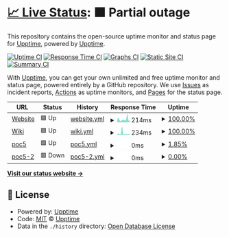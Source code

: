 # [📈 Live Status](https://upptime.github.io/upptime): <!--live status--> **🟧 Partial outage**

This repository contains the open-source uptime monitor and status page for [Upptime](https://upptime.js.org), powered by [Upptime](https://github.com/upptime/upptime).

[![Uptime CI](https://github.com/Leechael/phala-endpoint-uptime/workflows/Uptime%20CI/badge.svg)](https://github.com/Leechael/phala-endpoint-uptime/actions?query=workflow%3A%22Uptime+CI%22)
[![Response Time CI](https://github.com/Leechael/phala-endpoint-uptime/workflows/Response%20Time%20CI/badge.svg)](https://github.com/Leechael/phala-endpoint-uptime/actions?query=workflow%3A%22Response+Time+CI%22)
[![Graphs CI](https://github.com/Leechael/phala-endpoint-uptime/workflows/Graphs%20CI/badge.svg)](https://github.com/Leechael/phala-endpoint-uptime/actions?query=workflow%3A%22Graphs+CI%22)
[![Static Site CI](https://github.com/Leechael/phala-endpoint-uptime/workflows/Static%20Site%20CI/badge.svg)](https://github.com/Leechael/phala-endpoint-uptime/actions?query=workflow%3A%22Static+Site+CI%22)
[![Summary CI](https://github.com/Leechael/phala-endpoint-uptime/workflows/Summary%20CI/badge.svg)](https://github.com/Leechael/phala-endpoint-uptime/actions?query=workflow%3A%22Summary+CI%22)

With [Upptime](https://upptime.js.org), you can get your own unlimited and free uptime monitor and status page, powered entirely by a GitHub repository. We use [Issues](https://github.com/upptime/upptime/issues) as incident reports, [Actions](https://github.com/Leechael/phala-endpoint-uptime/actions) as uptime monitors, and [Pages](https://upptime.github.io/upptime) for the status page.

<!--start: status pages-->
<!-- This summary is generated by Upptime (https://github.com/upptime/upptime) -->
<!-- Do not edit this manually, your changes will be overwritten -->
<!-- prettier-ignore -->
| URL | Status | History | Response Time | Uptime |
| --- | ------ | ------- | ------------- | ------ |
| <img alt="" src="https://favicons.githubusercontent.com/www.phala.network" height="13"> [Website](https://www.phala.network/en/) | 🟩 Up | [website.yml](https://github.com/Leechael/phala-endpoint-uptime/commits/HEAD/history/website.yml) | <details><summary><img alt="Response time graph" src="./graphs/website/response-time-week.png" height="20"> 214ms</summary><br><a href="https://Leechael.github.io/phala-endpoint-uptime/history/website"><img alt="Response time 214" src="https://img.shields.io/endpoint?url=https%3A%2F%2Fraw.githubusercontent.com%2FLeechael%2Fphala-endpoint-uptime%2FHEAD%2Fapi%2Fwebsite%2Fresponse-time.json"></a><br><a href="https://Leechael.github.io/phala-endpoint-uptime/history/website"><img alt="24-hour response time 214" src="https://img.shields.io/endpoint?url=https%3A%2F%2Fraw.githubusercontent.com%2FLeechael%2Fphala-endpoint-uptime%2FHEAD%2Fapi%2Fwebsite%2Fresponse-time-day.json"></a><br><a href="https://Leechael.github.io/phala-endpoint-uptime/history/website"><img alt="7-day response time 214" src="https://img.shields.io/endpoint?url=https%3A%2F%2Fraw.githubusercontent.com%2FLeechael%2Fphala-endpoint-uptime%2FHEAD%2Fapi%2Fwebsite%2Fresponse-time-week.json"></a><br><a href="https://Leechael.github.io/phala-endpoint-uptime/history/website"><img alt="30-day response time 214" src="https://img.shields.io/endpoint?url=https%3A%2F%2Fraw.githubusercontent.com%2FLeechael%2Fphala-endpoint-uptime%2FHEAD%2Fapi%2Fwebsite%2Fresponse-time-month.json"></a><br><a href="https://Leechael.github.io/phala-endpoint-uptime/history/website"><img alt="1-year response time 214" src="https://img.shields.io/endpoint?url=https%3A%2F%2Fraw.githubusercontent.com%2FLeechael%2Fphala-endpoint-uptime%2FHEAD%2Fapi%2Fwebsite%2Fresponse-time-year.json"></a></details> | <details><summary><a href="https://Leechael.github.io/phala-endpoint-uptime/history/website">100.00%</a></summary><a href="https://Leechael.github.io/phala-endpoint-uptime/history/website"><img alt="All-time uptime 100.00%" src="https://img.shields.io/endpoint?url=https%3A%2F%2Fraw.githubusercontent.com%2FLeechael%2Fphala-endpoint-uptime%2FHEAD%2Fapi%2Fwebsite%2Fuptime.json"></a><br><a href="https://Leechael.github.io/phala-endpoint-uptime/history/website"><img alt="24-hour uptime 100.00%" src="https://img.shields.io/endpoint?url=https%3A%2F%2Fraw.githubusercontent.com%2FLeechael%2Fphala-endpoint-uptime%2FHEAD%2Fapi%2Fwebsite%2Fuptime-day.json"></a><br><a href="https://Leechael.github.io/phala-endpoint-uptime/history/website"><img alt="7-day uptime 100.00%" src="https://img.shields.io/endpoint?url=https%3A%2F%2Fraw.githubusercontent.com%2FLeechael%2Fphala-endpoint-uptime%2FHEAD%2Fapi%2Fwebsite%2Fuptime-week.json"></a><br><a href="https://Leechael.github.io/phala-endpoint-uptime/history/website"><img alt="30-day uptime 100.00%" src="https://img.shields.io/endpoint?url=https%3A%2F%2Fraw.githubusercontent.com%2FLeechael%2Fphala-endpoint-uptime%2FHEAD%2Fapi%2Fwebsite%2Fuptime-month.json"></a><br><a href="https://Leechael.github.io/phala-endpoint-uptime/history/website"><img alt="1-year uptime 100.00%" src="https://img.shields.io/endpoint?url=https%3A%2F%2Fraw.githubusercontent.com%2FLeechael%2Fphala-endpoint-uptime%2FHEAD%2Fapi%2Fwebsite%2Fuptime-year.json"></a></details>
| <img alt="" src="https://favicons.githubusercontent.com/wiki.phala.network" height="13"> [Wiki](https://wiki.phala.network/en-us/) | 🟩 Up | [wiki.yml](https://github.com/Leechael/phala-endpoint-uptime/commits/HEAD/history/wiki.yml) | <details><summary><img alt="Response time graph" src="./graphs/wiki/response-time-week.png" height="20"> 234ms</summary><br><a href="https://Leechael.github.io/phala-endpoint-uptime/history/wiki"><img alt="Response time 234" src="https://img.shields.io/endpoint?url=https%3A%2F%2Fraw.githubusercontent.com%2FLeechael%2Fphala-endpoint-uptime%2FHEAD%2Fapi%2Fwiki%2Fresponse-time.json"></a><br><a href="https://Leechael.github.io/phala-endpoint-uptime/history/wiki"><img alt="24-hour response time 234" src="https://img.shields.io/endpoint?url=https%3A%2F%2Fraw.githubusercontent.com%2FLeechael%2Fphala-endpoint-uptime%2FHEAD%2Fapi%2Fwiki%2Fresponse-time-day.json"></a><br><a href="https://Leechael.github.io/phala-endpoint-uptime/history/wiki"><img alt="7-day response time 234" src="https://img.shields.io/endpoint?url=https%3A%2F%2Fraw.githubusercontent.com%2FLeechael%2Fphala-endpoint-uptime%2FHEAD%2Fapi%2Fwiki%2Fresponse-time-week.json"></a><br><a href="https://Leechael.github.io/phala-endpoint-uptime/history/wiki"><img alt="30-day response time 234" src="https://img.shields.io/endpoint?url=https%3A%2F%2Fraw.githubusercontent.com%2FLeechael%2Fphala-endpoint-uptime%2FHEAD%2Fapi%2Fwiki%2Fresponse-time-month.json"></a><br><a href="https://Leechael.github.io/phala-endpoint-uptime/history/wiki"><img alt="1-year response time 234" src="https://img.shields.io/endpoint?url=https%3A%2F%2Fraw.githubusercontent.com%2FLeechael%2Fphala-endpoint-uptime%2FHEAD%2Fapi%2Fwiki%2Fresponse-time-year.json"></a></details> | <details><summary><a href="https://Leechael.github.io/phala-endpoint-uptime/history/wiki">100.00%</a></summary><a href="https://Leechael.github.io/phala-endpoint-uptime/history/wiki"><img alt="All-time uptime 100.00%" src="https://img.shields.io/endpoint?url=https%3A%2F%2Fraw.githubusercontent.com%2FLeechael%2Fphala-endpoint-uptime%2FHEAD%2Fapi%2Fwiki%2Fuptime.json"></a><br><a href="https://Leechael.github.io/phala-endpoint-uptime/history/wiki"><img alt="24-hour uptime 100.00%" src="https://img.shields.io/endpoint?url=https%3A%2F%2Fraw.githubusercontent.com%2FLeechael%2Fphala-endpoint-uptime%2FHEAD%2Fapi%2Fwiki%2Fuptime-day.json"></a><br><a href="https://Leechael.github.io/phala-endpoint-uptime/history/wiki"><img alt="7-day uptime 100.00%" src="https://img.shields.io/endpoint?url=https%3A%2F%2Fraw.githubusercontent.com%2FLeechael%2Fphala-endpoint-uptime%2FHEAD%2Fapi%2Fwiki%2Fuptime-week.json"></a><br><a href="https://Leechael.github.io/phala-endpoint-uptime/history/wiki"><img alt="30-day uptime 100.00%" src="https://img.shields.io/endpoint?url=https%3A%2F%2Fraw.githubusercontent.com%2FLeechael%2Fphala-endpoint-uptime%2FHEAD%2Fapi%2Fwiki%2Fuptime-month.json"></a><br><a href="https://Leechael.github.io/phala-endpoint-uptime/history/wiki"><img alt="1-year uptime 100.00%" src="https://img.shields.io/endpoint?url=https%3A%2F%2Fraw.githubusercontent.com%2FLeechael%2Fphala-endpoint-uptime%2FHEAD%2Fapi%2Fwiki%2Fuptime-year.json"></a></details>
| <img alt="" src="https://favicons.githubusercontent.com/poc5.phala.network" height="13"> [poc5](wss://poc5.phala.network/ws) | 🟩 Up | [poc5.yml](https://github.com/Leechael/phala-endpoint-uptime/commits/HEAD/history/poc5.yml) | <details><summary><img alt="Response time graph" src="./graphs/poc5/response-time-week.png" height="20"> 0ms</summary><br><a href="https://Leechael.github.io/phala-endpoint-uptime/history/poc5"><img alt="Response time 0" src="https://img.shields.io/endpoint?url=https%3A%2F%2Fraw.githubusercontent.com%2FLeechael%2Fphala-endpoint-uptime%2FHEAD%2Fapi%2Fpoc5%2Fresponse-time.json"></a><br><a href="https://Leechael.github.io/phala-endpoint-uptime/history/poc5"><img alt="24-hour response time 0" src="https://img.shields.io/endpoint?url=https%3A%2F%2Fraw.githubusercontent.com%2FLeechael%2Fphala-endpoint-uptime%2FHEAD%2Fapi%2Fpoc5%2Fresponse-time-day.json"></a><br><a href="https://Leechael.github.io/phala-endpoint-uptime/history/poc5"><img alt="7-day response time 0" src="https://img.shields.io/endpoint?url=https%3A%2F%2Fraw.githubusercontent.com%2FLeechael%2Fphala-endpoint-uptime%2FHEAD%2Fapi%2Fpoc5%2Fresponse-time-week.json"></a><br><a href="https://Leechael.github.io/phala-endpoint-uptime/history/poc5"><img alt="30-day response time 0" src="https://img.shields.io/endpoint?url=https%3A%2F%2Fraw.githubusercontent.com%2FLeechael%2Fphala-endpoint-uptime%2FHEAD%2Fapi%2Fpoc5%2Fresponse-time-month.json"></a><br><a href="https://Leechael.github.io/phala-endpoint-uptime/history/poc5"><img alt="1-year response time 0" src="https://img.shields.io/endpoint?url=https%3A%2F%2Fraw.githubusercontent.com%2FLeechael%2Fphala-endpoint-uptime%2FHEAD%2Fapi%2Fpoc5%2Fresponse-time-year.json"></a></details> | <details><summary><a href="https://Leechael.github.io/phala-endpoint-uptime/history/poc5">1.85%</a></summary><a href="https://Leechael.github.io/phala-endpoint-uptime/history/poc5"><img alt="All-time uptime 1.85%" src="https://img.shields.io/endpoint?url=https%3A%2F%2Fraw.githubusercontent.com%2FLeechael%2Fphala-endpoint-uptime%2FHEAD%2Fapi%2Fpoc5%2Fuptime.json"></a><br><a href="https://Leechael.github.io/phala-endpoint-uptime/history/poc5"><img alt="24-hour uptime 1.85%" src="https://img.shields.io/endpoint?url=https%3A%2F%2Fraw.githubusercontent.com%2FLeechael%2Fphala-endpoint-uptime%2FHEAD%2Fapi%2Fpoc5%2Fuptime-day.json"></a><br><a href="https://Leechael.github.io/phala-endpoint-uptime/history/poc5"><img alt="7-day uptime 1.85%" src="https://img.shields.io/endpoint?url=https%3A%2F%2Fraw.githubusercontent.com%2FLeechael%2Fphala-endpoint-uptime%2FHEAD%2Fapi%2Fpoc5%2Fuptime-week.json"></a><br><a href="https://Leechael.github.io/phala-endpoint-uptime/history/poc5"><img alt="30-day uptime 1.85%" src="https://img.shields.io/endpoint?url=https%3A%2F%2Fraw.githubusercontent.com%2FLeechael%2Fphala-endpoint-uptime%2FHEAD%2Fapi%2Fpoc5%2Fuptime-month.json"></a><br><a href="https://Leechael.github.io/phala-endpoint-uptime/history/poc5"><img alt="1-year uptime 1.85%" src="https://img.shields.io/endpoint?url=https%3A%2F%2Fraw.githubusercontent.com%2FLeechael%2Fphala-endpoint-uptime%2FHEAD%2Fapi%2Fpoc5%2Fuptime-year.json"></a></details>
| <img alt="" src="https://favicons.githubusercontent.com/poc5-2.phala.network" height="13"> [poc5-2](wss://poc5-2.phala.network/ws) | 🟥 Down | [poc5-2.yml](https://github.com/Leechael/phala-endpoint-uptime/commits/HEAD/history/poc5-2.yml) | <details><summary><img alt="Response time graph" src="./graphs/poc5-2/response-time-week.png" height="20"> 0ms</summary><br><a href="https://Leechael.github.io/phala-endpoint-uptime/history/poc5-2"><img alt="Response time 0" src="https://img.shields.io/endpoint?url=https%3A%2F%2Fraw.githubusercontent.com%2FLeechael%2Fphala-endpoint-uptime%2FHEAD%2Fapi%2Fpoc5-2%2Fresponse-time.json"></a><br><a href="https://Leechael.github.io/phala-endpoint-uptime/history/poc5-2"><img alt="24-hour response time 0" src="https://img.shields.io/endpoint?url=https%3A%2F%2Fraw.githubusercontent.com%2FLeechael%2Fphala-endpoint-uptime%2FHEAD%2Fapi%2Fpoc5-2%2Fresponse-time-day.json"></a><br><a href="https://Leechael.github.io/phala-endpoint-uptime/history/poc5-2"><img alt="7-day response time 0" src="https://img.shields.io/endpoint?url=https%3A%2F%2Fraw.githubusercontent.com%2FLeechael%2Fphala-endpoint-uptime%2FHEAD%2Fapi%2Fpoc5-2%2Fresponse-time-week.json"></a><br><a href="https://Leechael.github.io/phala-endpoint-uptime/history/poc5-2"><img alt="30-day response time 0" src="https://img.shields.io/endpoint?url=https%3A%2F%2Fraw.githubusercontent.com%2FLeechael%2Fphala-endpoint-uptime%2FHEAD%2Fapi%2Fpoc5-2%2Fresponse-time-month.json"></a><br><a href="https://Leechael.github.io/phala-endpoint-uptime/history/poc5-2"><img alt="1-year response time 0" src="https://img.shields.io/endpoint?url=https%3A%2F%2Fraw.githubusercontent.com%2FLeechael%2Fphala-endpoint-uptime%2FHEAD%2Fapi%2Fpoc5-2%2Fresponse-time-year.json"></a></details> | <details><summary><a href="https://Leechael.github.io/phala-endpoint-uptime/history/poc5-2">0.00%</a></summary><a href="https://Leechael.github.io/phala-endpoint-uptime/history/poc5-2"><img alt="All-time uptime 0.00%" src="https://img.shields.io/endpoint?url=https%3A%2F%2Fraw.githubusercontent.com%2FLeechael%2Fphala-endpoint-uptime%2FHEAD%2Fapi%2Fpoc5-2%2Fuptime.json"></a><br><a href="https://Leechael.github.io/phala-endpoint-uptime/history/poc5-2"><img alt="24-hour uptime 0.00%" src="https://img.shields.io/endpoint?url=https%3A%2F%2Fraw.githubusercontent.com%2FLeechael%2Fphala-endpoint-uptime%2FHEAD%2Fapi%2Fpoc5-2%2Fuptime-day.json"></a><br><a href="https://Leechael.github.io/phala-endpoint-uptime/history/poc5-2"><img alt="7-day uptime 0.00%" src="https://img.shields.io/endpoint?url=https%3A%2F%2Fraw.githubusercontent.com%2FLeechael%2Fphala-endpoint-uptime%2FHEAD%2Fapi%2Fpoc5-2%2Fuptime-week.json"></a><br><a href="https://Leechael.github.io/phala-endpoint-uptime/history/poc5-2"><img alt="30-day uptime 0.00%" src="https://img.shields.io/endpoint?url=https%3A%2F%2Fraw.githubusercontent.com%2FLeechael%2Fphala-endpoint-uptime%2FHEAD%2Fapi%2Fpoc5-2%2Fuptime-month.json"></a><br><a href="https://Leechael.github.io/phala-endpoint-uptime/history/poc5-2"><img alt="1-year uptime 0.00%" src="https://img.shields.io/endpoint?url=https%3A%2F%2Fraw.githubusercontent.com%2FLeechael%2Fphala-endpoint-uptime%2FHEAD%2Fapi%2Fpoc5-2%2Fuptime-year.json"></a></details>

<!--end: status pages-->

[**Visit our status website →**](https://upptime.github.io/upptime)

## 📄 License

- Powered by: [Upptime](https://github.com/upptime/upptime)
- Code: [MIT](./LICENSE) © [Upptime](https://upptime.js.org)
- Data in the `./history` directory: [Open Database License](https://opendatacommons.org/licenses/odbl/1-0/)
